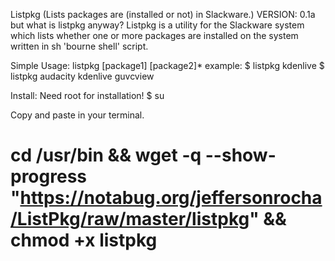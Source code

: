 Listpkg (Lists packages are (installed or not) in Slackware.)
VERSION: 0.1a
but what is listpkg anyway?
Listpkg is a utility for the Slackware system
which lists whether one or more packages are installed on the system
written in sh 'bourne shell' script.

Simple Usage:
listpkg [package1] [package2]*
example:
$ listpkg kdenlive
$ listpkg audacity kdenlive guvcview



Install:
Need root for installation!
$ su

Copy and paste in your terminal.
# cd /usr/bin && wget -q --show-progress "https://notabug.org/jeffersonrocha/ListPkg/raw/master/listpkg" && chmod +x listpkg
